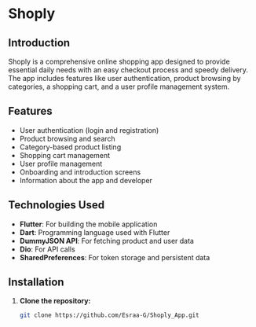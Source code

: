 # Shoply

## Introduction
Shoply is a comprehensive online shopping app designed to provide essential daily needs with an easy checkout process and speedy delivery.
The app includes features like user authentication, product browsing by categories, a shopping cart, and a user profile management system.

## Features
- User authentication (login and registration)
- Product browsing and search
- Category-based product listing
- Shopping cart management
- User profile management
- Onboarding and introduction screens
- Information about the app and developer

## Technologies Used
- **Flutter**: For building the mobile application
- **Dart**: Programming language used with Flutter
- **DummyJSON API**: For fetching product and user data
- **Dio**: For API calls
- **SharedPreferences**: For token storage and persistent data

## Installation
1. **Clone the repository:**
   ```bash
   git clone https://github.com/Esraa-G/Shoply_App.git
